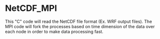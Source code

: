 # NetCDF_MPI
This "C" code will read the NetCDF file format (Ex. WRF output files). The MPI code will fork the processes based on time dimension of the data over each node in order to make data processing fast.
